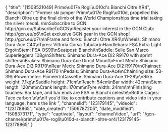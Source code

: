 {
    "title": "[1508521049] Primo\u017e Rogli\u010d's Bianchi Oltre XR4",
    "description": "Former ski jumper Primo\u017e Rogli\u010d, propelled this Bianchi Oltre up the final climb of the World Championships time trial taking the silver medal. \n\nSubscribe to GCN: http:\/\/gcn.eu\/SubscribeToGCN\nRegister your interest in the GCN Club: http:\/\/gcn.eu\/p6\nGet exclusive GCN gear in the GCN shop! http:\/\/gcn.eu\/p7\n\nFrame and forks: Bianchi Oltre XR4\nWheels: Shimano Dura-Ace C40\nTyres: Vittoria Corsa Tubular\nHandlebars: FSA Extra Light Ergo\nStem: FSA OS99\nSeatpost: Bianchi\nSaddle: Selle San Marco Superleggera 108g\nShifters: Shimano Dura-Ace Di2 R9170 with sprint shifters\nBrakes: Shimano Dura-Ace Direct Mount\nFront Mech: Shimano Dura-Ace Di2 R9170\nRear Mech: Shimano Dura-Ace Di2 R9170\nChainset: Shimano Dura-Ace R9170 \nPedals: Shimano Dura-Ace\nChainring size: 53-39\nPowermeter: Pioneer\nCassette: Shimano Dura-Ace 11-28\n\nBike weight: 7.1kg\nSaddle height: 71cm\nReach: 54cm\nBar width: 42cm\nStem length: 120mm\nCrank length: 170mm\nTyre width: 24mm\n\nFinishing touches: Bar tape, and bar ends are FSA in Bianchi celeste\nBottle Cages: Tacx carbon \n\n\nIf you'd like to contribute captions and video info in your language, here's the link ",
    "channelid": "123179145",
    "videoid": "123178865",
    "date_created": "1506787205",
    "date_modified": "1508373171",
    "type": "captivate",
    "layout": "channelVideo",
    "url": "\/gcn-channel\/primo\u017e-rogli\u010d-s-bianchi-oltre-xr4\/123179145-123178865"
}